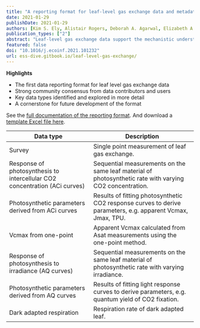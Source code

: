 ```yaml
---
title: "A reporting format for leaf-level gas exchange data and metadata"
date: 2021-01-29
publishDate: 2021-01-29
authors: [Kim S. Ely, Alistair Rogers, Deborah A. Agarwal, Elizabeth A. Ainsworth, Loren Albert, Ashehad Ali, Jeremiah,erson, Michael J. Aspinwall, Chandra Bellasio, Carl Bernacchi, Steve Bonnage, Thomas N. Buckley, James Bunce, Angela C. Burnett, Florian A. Busch, Amanda Cavanagh, Lucas A. Cernusak, Robert Crystal-Ornelas, Joan Damerow, Kenneth J. Davidson, Martin G. De Kauwe, Michael C. Dietze, Tomas F. Domingues, Mirindi Eric Dusenge, David S. Ellsworth, John R. Evans, Paul P.G. Gauthier, Bruno O. Gimenez, Elizabeth P. Gordon, Christopher M. Gough, Aud H. Halbritter, David T. Hanson, Mary Heskel, J. Aaron Hogan, Jason R. Hupp, Kolby Jardine, Jens Kattge, Trevor Keenan, Johannes Kromdijk, Dushan P. Kumarathunge, Julien Lamour, Andrew D.B. Leakey, David S. LeBauer, Qianyu Li, Marjorie R. Lundgren, Nate McDowell, Katherine Meacham-Hensold, Belinda E. Medlyn, David J.P. Moore, Robinson Negrón-Juárez, Ülo Niinemets, Colin P. Osborne, Alexandria L. Pivovaroff, Hendrik Poorter, Sasha C. Reed, Youngryel Ryu, Alvaro Sanz-Saez, Stephanie C. Schmiege, Shawn P. Serbin, Thomas D. Sharkey, Martijn Slot, Nicholas G. Smith, Balasaheb V. Sonawane, Paul F. South, Daisy C. Souza, Joseph Ronald Stinziano, Ellen Stuart-Haëntjens, Samuel H. Taylor, Mauricio D. Tejera, Johan Uddling, Vigdis Vandvik, Charuleka Varadharajan, Anthony P. Walker, Berkley J. Walker, Jeffrey M. Warren, Danielle A. Way, Brett T. Wolfe, Jin Wu, Stan D. Wullschleger, Chonggang Xu, Zhengbing Yan and Dedi Yang]
publication_types: ["2"]
abstract: "Leaf-level gas exchange data support the mechanistic understanding of plant fluxes of carbon and water. These fluxes inform our understanding of ecosystem function, are an important constraint on parameterization of terrestrial biosphere models, are necessary to understand the response of plants to global environmental change, and are integral to efforts to improve crop production. Collection of these data using gas analyzers can be both technically challenging and time consuming, and individual studies generally focus on a small range of species, restricted time periods, or limited geographic regions. The high value of these data is exemplified by the many publications that reuse and synthesize gas exchange data, however the lack of metadata and data reporting conventions make full and efficient use of these data difficult. Here we propose a reporting format for leaf-level gas exchange data and metadata to provide guidance to data contributors on how to store data in repositories to maximize their discoverability, facilitate their efficient reuse, and add value to individual datasets. For data users, the reporting format will better allow data repositories to optimize data search and extraction, and more readily integrate similar data into harmonized synthesis products. The reporting format specifies data table variable naming and unit conventions, as well as metadata characterizing experimental conditions and protocols. For common data types that were the focus of this initial version of the reporting format, i.e., survey measurements, dark respiration, carbon dioxide and light response curves, and parameters derived from those measurements, we took a further step of defining required additional data and metadata that would maximize the potential reuse of those data types. To aid data contributors and the development of data ingest tools by data repositories we provided a translation table comparing the outputs of common gas exchange instruments. Extensive consultation with data collectors, data users, instrument manufacturers, and data scientists was undertaken in order to ensure that the reporting format met community needs. The reporting format presented here is intended to form a foundation for future development that will incorporate additional data types and variables as gas exchange systems and measurement approaches advance in the future. The reporting format is published in the U.S. Department of Energy's ESS-DIVE data repository, with documentation and future development efforts being maintained in a version control system."
featured: false
doi: "10.1016/j.ecoinf.2021.101232"
url: ess-dive.gitbook.io/leaf-level-gas-exchange/
---
```


**Highlights**
* The first data reporting format for leaf level gas exchange data
* Strong community consensus from data contributors and users
* Key data types identified and explored in more detail
* A cornerstone for future development of the format

See the [full documentation of the reporting format](https://ess-dive.gitbook.io/leaf-level-gas-exchange/). And download a [template Excel file here](https://github.com/ess-dive-community/essdive-leaf-gas-exchange/blob/master/templates/methodsMetadataTemplate.xlsx?raw=true).

| Data type                                                                  | Description                                                                                                 |
|----------------------------------------------------------------------------|-------------------------------------------------------------------------------------------------------------|
| Survey                                                                     | Single point measurement of leaf gas exchange.                                                              |
| Response of photosynthesis to intercellular CO2 concentration (ACi curves) | Sequential measurements on the same leaf material of photosynthetic rate with varying CO2 concentration.    |
| Photosynthetic parameters derived from ACi curves                          | Results of fitting photosynthetic CO2 response curves to derive parameters, e.g. apparent Vcmax, Jmax, TPU. |
| Vcmax from one-point                                                       | Apparent Vcmax calculated from Asat measurements using the one-point method.                                |
| Response of photosynthesis to irradiance (AQ curves)                       | Sequential measurements on the same leaf material of photosynthetic rate with varying irradiance.           |
| Photosynthetic parameters derived from AQ curves                           | Results of fitting light response curves to derive parameters, e.g. quantum yield of CO2 fixation.          |
| Dark adapted respiration                                                   | Respiration rate of dark adapted leaf.                                                                      |